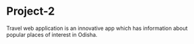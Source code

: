 # Project-2
Travel web application is an innovative app which has information about popular places of interest in Odisha.
